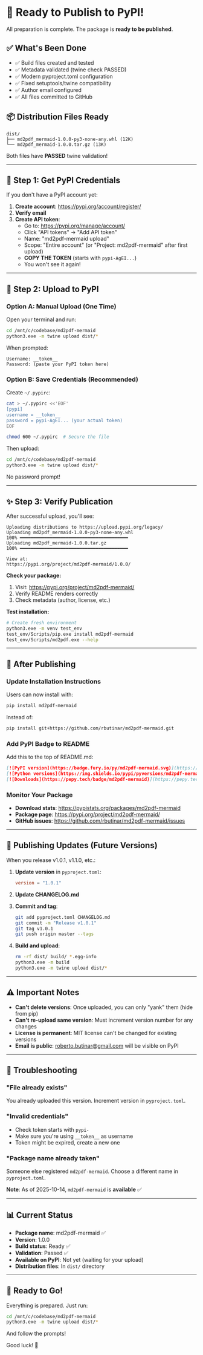 # 🚀 Ready to Publish to PyPI!

All preparation is complete. The package is **ready to be published**.

## ✅ What's Been Done

- ✅ Build files created and tested
- ✅ Metadata validated (twine check PASSED)
- ✅ Modern pyproject.toml configuration
- ✅ Fixed setuptools/twine compatibility
- ✅ Author email configured
- ✅ All files committed to GitHub

## 📦 Distribution Files Ready

```
dist/
├── md2pdf_mermaid-1.0.0-py3-none-any.whl (12K)
└── md2pdf_mermaid-1.0.0.tar.gz (13K)
```

Both files have **PASSED** twine validation!

---

## 🔐 Step 1: Get PyPI Credentials

If you don't have a PyPI account yet:

1. **Create account**: https://pypi.org/account/register/
2. **Verify email**
3. **Create API token**:
   - Go to: https://pypi.org/manage/account/
   - Click "API tokens" → "Add API token"
   - Name: "md2pdf-mermaid upload"
   - Scope: "Entire account" (or "Project: md2pdf-mermaid" after first upload)
   - **COPY THE TOKEN** (starts with `pypi-AgEI...`)
   - You won't see it again!

---

## 🚀 Step 2: Upload to PyPI

### Option A: Manual Upload (One Time)

Open your terminal and run:

```bash
cd /mnt/c/codebase/md2pdf-mermaid
python3.exe -m twine upload dist/*
```

When prompted:
```
Username: __token__
Password: (paste your PyPI token here)
```

### Option B: Save Credentials (Recommended)

Create `~/.pypirc`:

```bash
cat > ~/.pypirc <<'EOF'
[pypi]
username = __token__
password = pypi-AgEI... (your actual token)
EOF

chmod 600 ~/.pypirc  # Secure the file
```

Then upload:

```bash
cd /mnt/c/codebase/md2pdf-mermaid
python3.exe -m twine upload dist/*
```

No password prompt!

---

## ✨ Step 3: Verify Publication

After successful upload, you'll see:

```
Uploading distributions to https://upload.pypi.org/legacy/
Uploading md2pdf_mermaid-1.0.0-py3-none-any.whl
100% ━━━━━━━━━━━━━━━━━━━━━━━━━━━━━━━━━━━━━━━━
Uploading md2pdf_mermaid-1.0.0.tar.gz
100% ━━━━━━━━━━━━━━━━━━━━━━━━━━━━━━━━━━━━━━━━

View at:
https://pypi.org/project/md2pdf-mermaid/1.0.0/
```

**Check your package:**
1. Visit: https://pypi.org/project/md2pdf-mermaid/
2. Verify README renders correctly
3. Check metadata (author, license, etc.)

**Test installation:**
```bash
# Create fresh environment
python3.exe -m venv test_env
test_env/Scripts/pip.exe install md2pdf-mermaid
test_env/Scripts/md2pdf.exe --help
```

---

## 🎉 After Publishing

### Update Installation Instructions

Users can now install with:
```bash
pip install md2pdf-mermaid
```

Instead of:
```bash
pip install git+https://github.com/rbutinar/md2pdf-mermaid.git
```

### Add PyPI Badge to README

Add this to the top of README.md:

```markdown
[![PyPI version](https://badge.fury.io/py/md2pdf-mermaid.svg)](https://pypi.org/project/md2pdf-mermaid/)
[![Python versions](https://img.shields.io/pypi/pyversions/md2pdf-mermaid.svg)](https://pypi.org/project/md2pdf-mermaid/)
[![Downloads](https://pepy.tech/badge/md2pdf-mermaid)](https://pepy.tech/project/md2pdf-mermaid)
```

### Monitor Your Package

- **Download stats**: https://pypistats.org/packages/md2pdf-mermaid
- **Package page**: https://pypi.org/project/md2pdf-mermaid/
- **GitHub issues**: https://github.com/rbutinar/md2pdf-mermaid/issues

---

## 🔄 Publishing Updates (Future Versions)

When you release v1.0.1, v1.1.0, etc.:

1. **Update version** in `pyproject.toml`:
   ```toml
   version = "1.0.1"
   ```

2. **Update CHANGELOG.md**

3. **Commit and tag**:
   ```bash
   git add pyproject.toml CHANGELOG.md
   git commit -m "Release v1.0.1"
   git tag v1.0.1
   git push origin master --tags
   ```

4. **Build and upload**:
   ```bash
   rm -rf dist/ build/ *.egg-info
   python3.exe -m build
   python3.exe -m twine upload dist/*
   ```

---

## ⚠️ Important Notes

- **Can't delete versions**: Once uploaded, you can only "yank" them (hide from pip)
- **Can't re-upload same version**: Must increment version number for any changes
- **License is permanent**: MIT license can't be changed for existing versions
- **Email is public**: roberto.butinar@gmail.com will be visible on PyPI

---

## 🐛 Troubleshooting

### "File already exists"
You already uploaded this version. Increment version in `pyproject.toml`.

### "Invalid credentials"
- Check token starts with `pypi-`
- Make sure you're using `__token__` as username
- Token might be expired, create a new one

### "Package name already taken"
Someone else registered `md2pdf-mermaid`. Choose a different name in `pyproject.toml`.

**Note**: As of 2025-10-14, `md2pdf-mermaid` is **available** ✅

---

## 📊 Current Status

- **Package name**: md2pdf-mermaid ✅
- **Version**: 1.0.0
- **Build status**: Ready ✅
- **Validation**: Passed ✅
- **Available on PyPI**: Not yet (waiting for your upload)
- **Distribution files**: In `dist/` directory

---

## 🎯 Ready to Go!

Everything is prepared. Just run:

```bash
cd /mnt/c/codebase/md2pdf-mermaid
python3.exe -m twine upload dist/*
```

And follow the prompts!

Good luck! 🚀
